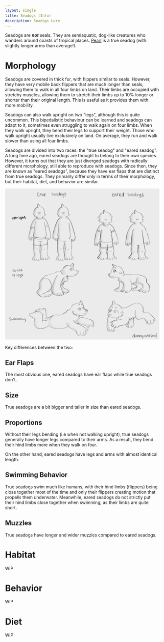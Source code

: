 ```yaml
---
layout: single
title: Seadogs (Info)
description: Seadogs Lore
---
```


Seadogs are ***not*** seals. They are semiaquatic, dog-like creatures who wanders around coasts of tropical places. [Pearl](pearl.png) is a true seadog (with slightly longer arms than average!).


# Morphology
Seadogs are covered in thick fur, with flippers similar to seals. However, they have very mobile back flippers that are much longer than seals, allowing them to walk in all four limbs on land. Their limbs are occupied with stretchy muscles, allowing them to stretch their limbs up to 10% longer or shorter than their original length. This is useful as it provides them with more mobility.

Seadogs can also walk upright on two "legs", although this is quite uncommon. This bipedalistic behaviour can be learned and seadogs can adapt to it, sometimes even struggling to walk again on four limbs. When they walk upright, they bend their legs to support their weight. Those who walk upright usually live exclusively on land. On average, they run and walk slower than using all four limbs.

Seadogs are divided into two races: the "true seadog" and "eared seadog". A long time ago, eared seadogs are thought to belong to their own species. However, it turns out that they are just diverged seadogs with radically different morphology, still able to reproduce with seadogs. Since then, they are known as "eared seadogs", because they have ear flaps that are distinct from true seadogs. They primarily differ only in terms of their morphology, but their habitat, diet, and behavior are similar.

![Reference image](reference.png)

Key differences between the two:

## Ear Flaps
The most obvious one, eared seadogs have ear flaps while true seadogs don't.
## Size
True seadogs are a bit bigger and taller in size than eared seadogs.

## Proportions

Without their legs bending (i.e when not walking upright), true seadogs generally have longer legs compared to their arms. As a result, they bend their hind limbs more when they walk on four.

On the other hand, eared seadogs have legs and arms with almost identical length.

## Swimming Behavior

True seadogs swim much like humans, with their hind limbs (flippers) being close together most of the time and only their flippers creating motion that propells them underwater. Meanwhile, eared seadogs do not strictly put their hind limbs close together when swimming, as their limbs are quite short.


## Muzzles
True seadogs have longer and wider muzzles compared to eared seadogs.
# Habitat
WIP

# Behavior
WIP

# Diet

WIP
